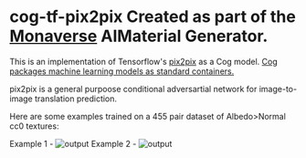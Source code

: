 # cog-tf-pix2pix Created as part of the [Monaverse](https://monaverse.com) AIMaterial Generator.
This is an implementation of Tensorflow's [pix2pix](https://github.com/tensorflow/docs/blob/master/site/en/tutorials/generative/pix2pix.ipynb) as a Cog model. [Cog packages machine learning models as standard containers.](https://github.com/replicate/cog)

pix2pix is a general purpoose conditional adversartial network for image-to-image translation prediction.

Here are some examples trained on a 455 pair dataset of Albedo>Normal cc0 textures:

Example 1 -
![output](https://bafybeic7edpra52suajwpoczeosjz53oammrvfp5ic6qz4fl6swhj7jkhy.ipfs.w3s.link/image_at_epoch_0763.png)
Example 2 -
![output](https://bafybeidt4c4rvw3u6qf5tjyl663elxygjsg7e7ghyk725yry2fgqgucswa.ipfs.w3s.link/image_at_epoch_0762.png)
